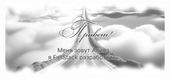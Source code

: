 [![Header](https://github.com/alinavdovichenko/alinavdovichenko/blob/main/assets/img-1.png)](https://alinavdovichenko.ru/)

